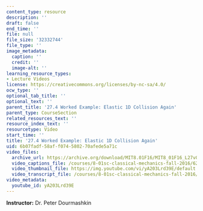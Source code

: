 ```yaml
---
content_type: resource
description: ''
draft: false
end_time: ''
file: null
file_size: '32332744'
file_type: ''
image_metadata:
  caption: ''
  credit: ''
  image-alt: ''
learning_resource_types:
- Lecture Videos
license: https://creativecommons.org/licenses/by-nc-sa/4.0/
ocw_type: ''
optional_tab_title: ''
optional_text: ''
parent_title: '27.4 Worked Example: Elastic 1D Collision Again'
parent_type: CourseSection
related_resources_text: ''
resource_index_text: ''
resourcetype: Video
start_time: ''
title: '27.4 Worked Example: Elastic 1D Collision Again'
uid: 6b07fadf-58af-f074-5802-70afede5a71c
video_files:
  archive_url: https://archive.org/download/MIT8.01F16/MIT8_01F16_L27v04_360p.mp4
  video_captions_file: /courses/8-01sc-classical-mechanics-fall-2016/62e82f3b08105cc4b192e68805c2b6e3_yA203Lrd39E.vtt
  video_thumbnail_file: https://img.youtube.com/vi/yA203Lrd39E/default.jpg
  video_transcript_file: /courses/8-01sc-classical-mechanics-fall-2016/c4734b8b98ecde9d1fab678ebffda4b5_yA203Lrd39E.pdf
video_metadata:
  youtube_id: yA203Lrd39E
---
```

**Instructor:** Dr. Peter Dourmashkin